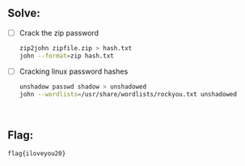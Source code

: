 ## Solve:

- [ ] Crack the zip password 
  ```bash
  zip2john zipfile.zip > hash.txt
  john --format=zip hash.txt
  ```

- [ ] Cracking linux password hashes
  ```bash
  unshadow passwd shadow > unshadowed
  john --wordlists=/usr/share/wordlists/rockyou.txt unshadowed
  ```

<br>

## Flag:
`flag{iloveyou20}`
